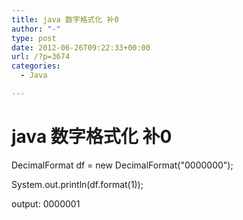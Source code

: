 ```yaml
---
title: java 数字格式化 补0
author: "-"
type: post
date: 2012-06-26T09:22:33+00:00
url: /?p=3674
categories:
  - Java

---
```

# java 数字格式化 补0
DecimalFormat df = new DecimalFormat("0000000");
  
System.out.println(df.format(1));

output: 0000001